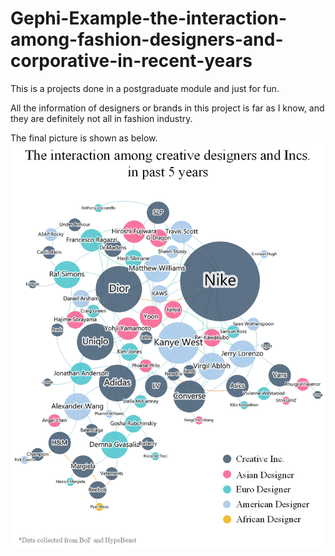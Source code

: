 # Gephi-Example-the-interaction-among-fashion-designers-and-corporative-in-recent-years
This is a projects done in a postgraduate module and just for fun. 

All the information of designers or brands in this project is far as I know, and they are definitely not all in fashion industry.

The final picture is shown as below. 
![Auh,Error!](final%20picture.png)
